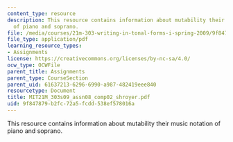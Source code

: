 ```yaml
---
content_type: resource
description: This resource contains information about mutability their music notation
  of piano and soprano.
file: /media/courses/21m-303-writing-in-tonal-forms-i-spring-2009/9f847879b2fc72a5fcdd538ef578016a_MIT21M_303s09_assn08_comp02_shroyer.pdf
file_type: application/pdf
learning_resource_types:
- Assignments
license: https://creativecommons.org/licenses/by-nc-sa/4.0/
ocw_type: OCWFile
parent_title: Assignments
parent_type: CourseSection
parent_uid: 61637213-6296-6990-a987-482419eee840
resourcetype: Document
title: MIT21M_303s09_assn08_comp02_shroyer.pdf
uid: 9f847879-b2fc-72a5-fcdd-538ef578016a
---
```

This resource contains information about mutability their music notation of piano and soprano.